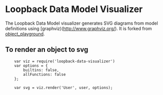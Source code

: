 # Loopback Data Model Visualizer

The Loopback Data Model visualizer generates SVG diagrams from model definitions using
[graphviz)(http://www.graphviz.org/). It is forked from [object_playground](https://github.com/jamesshore/object_playground).

## To render an object to svg

        var viz = require('loopback-data-visualizer')
        var options = {
            builtins: false,
            allFunctions: false
        };

        var svg = viz.render('User', user, options);
